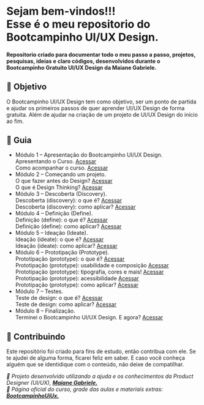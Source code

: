 
<h1> 
Sejam bem-vindos!!! <br>
Esse é o meu repositorio do Bootcampinho UI/UX Design.
</h1>

<h4> 
Repositorio criado para documentar todo o meu passo a passo, projetos, pesquisas, ideias e claro códigos, desenvolvidos durante o Bootcampinho Gratuito UI/UX Design da Maiane Gabriele. 
</h4>



<h2> 🎯 Objetivo </h2>
O Bootcampinho UI/UX Design tem como objetivo, ser um ponto de partida e ajudar os primeiros passos de quer aprender UI/UX Design de forma gratuita.
Além de ajudar na criação de um projeto de UI/UX Design do início ao fim.



<h2 dir="auto"> 🚦 Guia </h2>
<ul dir="auto">
<li> 
 Módulo 1 – Apresentação do Bootcampinho UI/UX Design.
 <br> Apresentando o Curso. <a href="https://maiane.com.br/apresentando-bootcampinho-ui-ux-design"> Acessar </a>
 <br> Como acompanhar o curso. <a href="https://maiane.com.br/como-acompanhar-bootcampinho-ui-ux-design"> Acessar </a>
</li>
  
<li> 
  Módulo 2 – Começando um projeto.
 <br> O que fazer antes do Design? <a href="https://maiane.com.br/antes-bootcampinho-ui-ux-design"> Acessar </a>
 <br> O que é Design Thinking? <a href="https://maiane.com.br/design-thinking-bootcampinho-ui-ux-design"> Acessar </a>
</li>
  
  
<li> 
  Módulo 3 – Descoberta (Discovery).
 <br> Descoberta (discovery): o que é? <a href="https://maiane.com.br/descoberta-discovery-bootcampinho-ui-ux-design"> Acessar </a>
 <br> Descoberta (discovery): como aplicar? <a href="https://maiane.com.br/como-aplicar-descoberta-bootcampinho-ui-ux-design"> Acessar </a>
</li>
  
  
<li> 
  Módulo 4 – Definição (Define).
 <br> Definição (define): o que é? <a href="https://maiane.com.br/definicao-bootcampinho-ui-ux-design"> Acessar </a>
 <br> Definição (define): como aplicar? <a href="https://maiane.com.br/como-aplicar-definicao-bootcampinho-ui-ux-design"> Acessar </a>
</li>
  
  
<li> 
  Módulo 5 – Ideação (Ideate).
 <br> Ideação (ideate): o que é? <a href="https://maiane.com.br/ideacao-bootcampinho-ui-ux-design"> Acessar </a>
 <br> Ideação (ideate): como aplicar? <a href="https://maiane.com.br/ideacao-como-aplicar-bootcampinho-ui-ux-design"> Acessar </a>
</li>
  
  
<li> 
  Módulo 6 – Prototipação (Prototype).
 <br> Prototipação (prototype): o que é? <a href="https://"> Acessar </a>
 <br> Prototipação (prototype): usabilidade e composição <a href="https://"> Acessar </a>
 <br> Prototipação (prototype): tipografia, cores e mais! <a href="https://"> Acessar </a>
 <br> Prototipação (prototype): acessibilidade <a href="https://"> Acessar </a>
 <br> Prototipação (prototype): como aplicar? <a href="https://"> Acessar </a>
</li>
  
  
<li> 
  Módulo 7 – Testes.
 <br> Teste de design: o que é? <a href="https://"> Acessar </a>
 <br> Teste de design: como aplicar? <a href="https://"> Acessar </a>
</li>
  
  
<li> 
  Módulo 8 – Finalização.
 <br> Terminei o Bootcampinho UI/UX Design. E agora? <a href="https://"> Acessar </a>
</li>

</ul>


<h2 dir="auto"> 🤝 Contribuindo </h2>
<p dir="auto">Este repositório foi criado para fins de estudo, então contribua com ele. Se te ajudei de alguma forma, ficarei feliz em
saber. E caso você conheça alguém que se identidique com o conteúdo, não deixe de compatilhar.</p>


<p dir="auto">
<em>
  🔶 Projeto desenvolvido utilizando a ajuda e os conhecimentos da Product Designer (UI/UX), 
  <a href="//maiane.com.br/sobre-mim/"> <strong>  Maiane Gabriele. </strong></a>
</em>
<br>
<em>
  🔶 Página oficial do curso, grade das aulas e materiais extras: 
  <a href="//lnkd.in/d2Eke74Y"> <strong>  BootcampinhoUiUx.  </strong></a>
</em>
</p>

